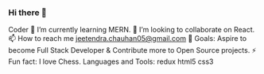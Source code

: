 ### Hi there 👋

<!--
**jeetenda/jeetenda** is a ✨ _special_ ✨ repository because its `README.md` (this file) appears on your GitHub profile.

Here are some ideas to get you started:

- 🔭 I’m currently working on ...
- 🌱 I’m currently learning ...
- 👯 I’m looking to collaborate on ...
- 🤔 I’m looking for help with ...
- 💬 Ask me about ...
- 📫 How to reach me: ...
- 😄 Pronouns: ...
- ⚡ Fun fact: ...
-->
Coder
🌱 I’m currently learning MERN.
👯 I’m looking to collaborate on React.
📫 How to reach me jeetendra.chauhan05@gmail.com
🥅 Goals: Aspire to become Full Stack Developer & Contribute more to Open Source projects.
⚡ Fun fact: I love Chess.
Languages and Tools:
  redux html5 css3  
